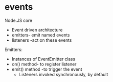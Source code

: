# events

Node.JS core

* Event driven architecture
* emitters- emit named events
* listeners -act on these events

Emitters:

* Instances of EventEmitter class
* on\(\) method- to register listener
* emit\(\) method -to trigger the event
  * Listeners invoked synchronously, by default

